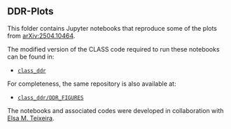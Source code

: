 ## DDR-Plots

This folder contains Jupyter notebooks that reproduce some of the plots from [arXiv:2504.10464](https://arxiv.org/abs/2504.10464).

The modified version of the CLASS code required to run these notebooks can be found in:

* [`class_ddr`](https://github.com/elsateixeira/class_ddr)

For completeness, the same repository is also available at:

* [`class_ddr/DDR_FIGURES`](https://github.com/elsateixeira/class_ddr/tree/master/DDR_FIGURES)

The notebooks and associated codes were developed in collaboration with [Elsa M. Teixeira](https://github.com/elsateixeira).
